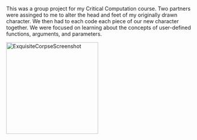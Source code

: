 This was a group project for my Critical Computation course. Two partners were assinged to me to alter the head and feet of my originally drawn character. We then had to each code each piece of our new character together.
We were focused on learning about the concepts of user-defined functions, arguments, and parameters.

<img width="246" alt="ExquisiteCorpseScreenshot" src="https://user-images.githubusercontent.com/112709026/202778181-2964326b-4d98-416e-bbdf-6a1c61102df1.png">

